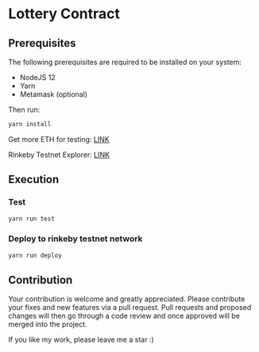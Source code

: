# Lottery Contract

## Prerequisites

The following prerequisites are required to be installed on your system:

- NodeJS 12
- Yarn
- Metamask (optional)

Then run:
```sh
yarn install
```

Get more ETH for testing: [LINK](http://rinkeby-faucet.com/)

Rinkeby Testnet Explorer: [LINK](https://rinkeby.etherscan.io/)

## Execution

### Test

```sh
yarn run test
```

### Deploy to rinkeby testnet network

```sh
yarn run deploy
```

## Contribution

Your contribution is welcome and greatly appreciated. Please contribute your fixes and new features via a pull request.
Pull requests and proposed changes will then go through a code review and once approved will be merged into the project.

If you like my work, please leave me a star :)